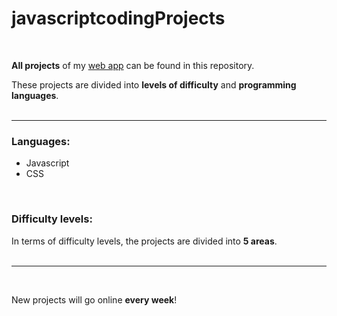 # javascriptcodingProjects

<br>

**All projects** of my [web app](javascriptcoding.org) can be found in this repository.

These projects are divided into **levels of difficulty** and **programming languages**.
<br><br><hr>

### Languages:
 - Javascript
 - CSS

<br>

### Difficulty levels:
In terms of difficulty levels, the projects are divided into **5 areas**.
<br>
<br>
<hr>
<br>

New projects will go online **every week**!
